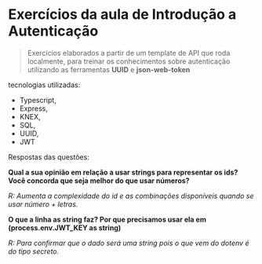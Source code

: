 # Exercícios da aula de Introdução a Autenticação

> Exercícios elaborados a partir de um template de API que roda localmente, para treinar os conhecimentos sobre autenticação utilizando as ferramentas **UUID** e **json-web-token**

tecnologias utilizadas:

- Typescript,
- Express,
- KNEX,
- SQL,
- UUID,
- JWT

Respostas das questões:

**Qual a sua opinião em relação a usar strings para representar os ids? Você concorda que seja melhor do que usar números?**

*R: Aumenta a complexidade do id e as combinações disponíveis quando se usar número + letras.*

**O que a linha as string faz? Por que precisamos usar ela em (process.env.JWT_KEY as string)**

*R: Para confirmar que o dado será uma string pois o que vem do dotenv é do tipo secreto.*


